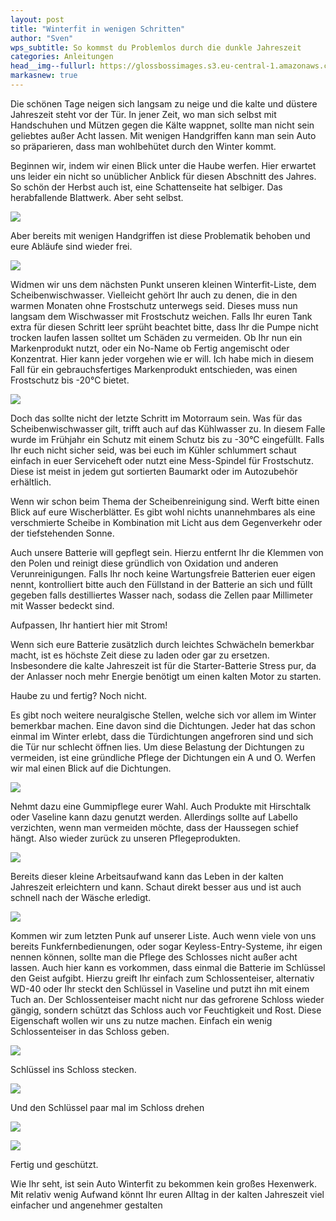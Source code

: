 ```yaml
---
layout: post
title: "Winterfit in wenigen Schritten"
author: "Sven"
wps_subtitle: So kommst du Problemlos durch die dunkle Jahreszeit
categories: Anleitungen
head__img--fullurl: https://glossbossimages.s3.eu-central-1.amazonaws.com/sven/winterfit/DSC_0123.jpg
markasnew: true
---
```

Die schönen Tage neigen sich langsam zu neige und die kalte und düstere Jahreszeit steht vor der Tür. In jener Zeit, wo man sich selbst mit Handschuhen und Mützen gegen die Kälte wappnet,  sollte man nicht sein geliebtes außer Acht lassen.
Mit wenigen Handgriffen kann man sein Auto so präparieren, dass man wohlbehütet durch den Winter kommt.

Beginnen wir, indem wir einen Blick unter die Haube werfen. Hier erwartet uns leider ein nicht so unüblicher Anblick für diesen Abschnitt des Jahres. So schön der Herbst auch ist, eine Schattenseite hat selbiger. Das herabfallende Blattwerk. Aber seht selbst.

![](https://glossbossimages.s3.eu-central-1.amazonaws.com/sven/winterfit/DSC_0119.jpg)

Aber bereits mit wenigen Handgriffen ist diese Problematik behoben und eure Abläufe sind wieder frei.

![](https://glossbossimages.s3.eu-central-1.amazonaws.com/sven/winterfit/DSC_0120.jpg)

Widmen wir uns dem nächsten Punkt unseren kleinen Winterfit-Liste, dem Scheibenwischwasser. Vielleicht gehört Ihr auch zu denen, die in den warmen Monaten ohne Frostschutz unterwegs seid. Dieses muss nun langsam dem Wischwasser mit Frostschutz weichen. Falls Ihr euren Tank extra für diesen Schritt leer sprüht beachtet bitte, dass Ihr die Pumpe nicht trocken laufen lassen solltet um Schäden zu vermeiden.
Ob Ihr nun ein Markenprodukt nutzt, oder ein No-Name ob Fertig angemischt oder Konzentrat. Hier kann jeder vorgehen wie er will. Ich habe mich in diesem Fall für ein gebrauchsfertiges Markenprodukt entschieden, was einen Frostschutz bis -20°C bietet.

![](https://glossbossimages.s3.eu-central-1.amazonaws.com/sven/winterfit/DSC_0123.jpg)

Doch das sollte nicht der letzte Schritt im Motorraum sein. Was für das Scheibenwischwasser gilt, trifft auch auf das  Kühlwasser zu.  In diesem Falle wurde  im Frühjahr ein Schutz mit einem Schutz bis zu -30°C eingefüllt. Falls Ihr euch nicht sicher seid, was bei euch im Kühler schlummert schaut einfach in euer Serviceheft oder nutzt eine Mess-Spindel für Frostschutz. Diese ist meist in jedem gut sortierten Baumarkt oder im Autozubehör erhältlich.

Wenn wir schon beim Thema der Scheibenreinigung sind. Werft bitte einen Blick auf eure Wischerblätter. Es gibt wohl nichts unannehmbares als eine verschmierte Scheibe in Kombination mit Licht aus dem Gegenverkehr oder der tiefstehenden Sonne.

Auch unsere Batterie will gepflegt sein. Hierzu entfernt Ihr die Klemmen von den Polen und reinigt diese gründlich von Oxidation und anderen Verunreinigungen. Falls Ihr noch keine Wartungsfreie Batterien euer eigen nennt, kontrolliert bitte auch den Füllstand in der Batterie an sich und füllt gegeben falls destilliertes Wasser nach, sodass die Zellen paar Millimeter mit Wasser bedeckt sind.  

Aufpassen, Ihr hantiert hier mit Strom!

Wenn sich eure Batterie zusätzlich durch leichtes Schwächeln bemerkbar macht, ist es höchste Zeit diese zu laden oder gar zu ersetzen. Insbesondere die kalte Jahreszeit ist für die Starter-Batterie Stress pur, da der Anlasser noch mehr Energie benötigt um einen kalten Motor zu starten.

Haube zu und fertig? Noch nicht.

Es gibt noch weitere neuralgische Stellen, welche sich vor allem im Winter bemerkbar machen.
Eine davon sind die Dichtungen. Jeder hat das schon einmal im Winter erlebt, dass die Türdichtungen angefroren sind und sich die Tür nur schlecht öffnen lies. Um diese Belastung der Dichtungen zu vermeiden, ist eine gründliche Pflege der Dichtungen ein A und O.
Werfen wir mal einen Blick auf die Dichtungen.

![](https://glossbossimages.s3.eu-central-1.amazonaws.com/sven/winterfit/DSC_0001.jpg)

Nehmt dazu eine Gummipflege eurer Wahl. Auch Produkte mit Hirschtalk oder Vaseline kann dazu genutzt werden. Allerdings sollte auf Labello verzichten, wenn man vermeiden möchte, dass der Haussegen schief hängt.  Also wieder zurück zu unseren Pflegeprodukten.

![](https://glossbossimages.s3.eu-central-1.amazonaws.com/sven/winterfit/DSC_0003.jpg)

Bereits dieser kleine Arbeitsaufwand kann das Leben in der kalten Jahreszeit erleichtern und kann.
Schaut direkt besser aus und ist auch schnell nach der Wäsche erledigt.

![](https://glossbossimages.s3.eu-central-1.amazonaws.com/sven/winterfit/DSC_0004.jpg)

Kommen wir zum letzten Punk auf unserer Liste.
Auch wenn viele  von uns bereits Funkfernbedienungen, oder sogar Keyless-Entry-Systeme, ihr eigen nennen können, sollte man die Pflege des Schlosses nicht außer acht lassen.
Auch hier kann es vorkommen, dass einmal die Batterie im Schlüssel den Geist aufgibt.
Hierzu greift Ihr einfach zum Schlossenteiser, alternativ WD-40 oder Ihr steckt den Schlüssel in Vaseline und putzt ihn mit einem Tuch an.
Der Schlossenteiser macht nicht nur das gefrorene Schloss wieder gängig, sondern schützt das Schloss auch vor Feuchtigkeit und Rost. Diese Eigenschaft wollen wir uns zu nutze machen.
Einfach ein wenig Schlossenteiser in das Schloss geben.

![](https://glossbossimages.s3.eu-central-1.amazonaws.com/sven/winterfit/DSC_0130.jpg)

Schlüssel ins Schloss stecken.

![](https://glossbossimages.s3.eu-central-1.amazonaws.com/sven/winterfit/DSC_0131.jpg)

Und den Schlüssel paar mal im Schloss drehen

![](https://glossbossimages.s3.eu-central-1.amazonaws.com/sven/winterfit/DSC_0132.jpg)

![](https://glossbossimages.s3.eu-central-1.amazonaws.com/sven/winterfit/DSC_0133.jpg)

Fertig und geschützt.

Wie Ihr seht, ist sein Auto Winterfit zu bekommen kein großes Hexenwerk. Mit relativ wenig Aufwand könnt Ihr euren Alltag in der kalten Jahreszeit viel einfacher und angenehmer gestalten
